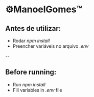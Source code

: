 # ⚙️ManoelGomes™

## Antes de utilizar:

- Rodar _npm install_
- Preencher variáveis no arquivo _.env_

--

## Before running:

- Run _npm install_
- Fill variables in _.env_ file
